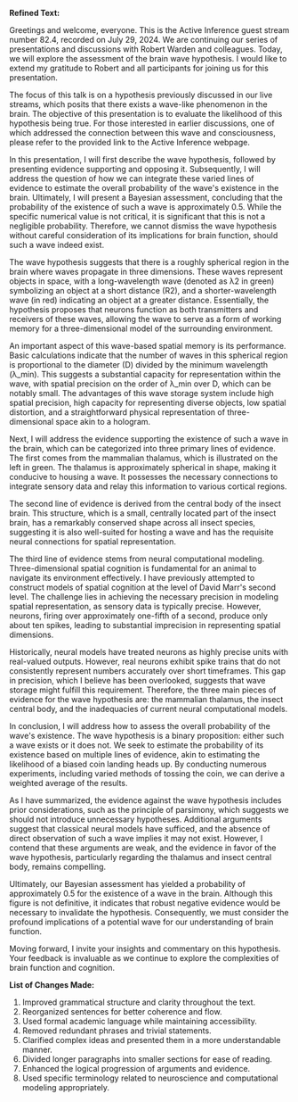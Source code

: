 **Refined Text:**

Greetings and welcome, everyone. This is the Active Inference guest stream number 82.4, recorded on July 29, 2024. We are continuing our series of presentations and discussions with Robert Warden and colleagues. Today, we will explore the assessment of the brain wave hypothesis. I would like to extend my gratitude to Robert and all participants for joining us for this presentation.

The focus of this talk is on a hypothesis previously discussed in our live streams, which posits that there exists a wave-like phenomenon in the brain. The objective of this presentation is to evaluate the likelihood of this hypothesis being true. For those interested in earlier discussions, one of which addressed the connection between this wave and consciousness, please refer to the provided link to the Active Inference webpage.

In this presentation, I will first describe the wave hypothesis, followed by presenting evidence supporting and opposing it. Subsequently, I will address the question of how we can integrate these varied lines of evidence to estimate the overall probability of the wave's existence in the brain. Ultimately, I will present a Bayesian assessment, concluding that the probability of the existence of such a wave is approximately 0.5. While the specific numerical value is not critical, it is significant that this is not a negligible probability. Therefore, we cannot dismiss the wave hypothesis without careful consideration of its implications for brain function, should such a wave indeed exist.

The wave hypothesis suggests that there is a roughly spherical region in the brain where waves propagate in three dimensions. These waves represent objects in space, with a long-wavelength wave (denoted as λ2 in green) symbolizing an object at a short distance (R2), and a shorter-wavelength wave (in red) indicating an object at a greater distance. Essentially, the hypothesis proposes that neurons function as both transmitters and receivers of these waves, allowing the wave to serve as a form of working memory for a three-dimensional model of the surrounding environment.

An important aspect of this wave-based spatial memory is its performance. Basic calculations indicate that the number of waves in this spherical region is proportional to the diameter (D) divided by the minimum wavelength (λ_min). This suggests a substantial capacity for representation within the wave, with spatial precision on the order of λ_min over D, which can be notably small. The advantages of this wave storage system include high spatial precision, high capacity for representing diverse objects, low spatial distortion, and a straightforward physical representation of three-dimensional space akin to a hologram.

Next, I will address the evidence supporting the existence of such a wave in the brain, which can be categorized into three primary lines of evidence. The first comes from the mammalian thalamus, which is illustrated on the left in green. The thalamus is approximately spherical in shape, making it conducive to housing a wave. It possesses the necessary connections to integrate sensory data and relay this information to various cortical regions. 

The second line of evidence is derived from the central body of the insect brain. This structure, which is a small, centrally located part of the insect brain, has a remarkably conserved shape across all insect species, suggesting it is also well-suited for hosting a wave and has the requisite neural connections for spatial representation.

The third line of evidence stems from neural computational modeling. Three-dimensional spatial cognition is fundamental for an animal to navigate its environment effectively. I have previously attempted to construct models of spatial cognition at the level of David Marr's second level. The challenge lies in achieving the necessary precision in modeling spatial representation, as sensory data is typically precise. However, neurons, firing over approximately one-fifth of a second, produce only about ten spikes, leading to substantial imprecision in representing spatial dimensions.

Historically, neural models have treated neurons as highly precise units with real-valued outputs. However, real neurons exhibit spike trains that do not consistently represent numbers accurately over short timeframes. This gap in precision, which I believe has been overlooked, suggests that wave storage might fulfill this requirement. Therefore, the three main pieces of evidence for the wave hypothesis are: the mammalian thalamus, the insect central body, and the inadequacies of current neural computational models.

In conclusion, I will address how to assess the overall probability of the wave's existence. The wave hypothesis is a binary proposition: either such a wave exists or it does not. We seek to estimate the probability of its existence based on multiple lines of evidence, akin to estimating the likelihood of a biased coin landing heads up. By conducting numerous experiments, including varied methods of tossing the coin, we can derive a weighted average of the results.

As I have summarized, the evidence against the wave hypothesis includes prior considerations, such as the principle of parsimony, which suggests we should not introduce unnecessary hypotheses. Additional arguments suggest that classical neural models have sufficed, and the absence of direct observation of such a wave implies it may not exist. However, I contend that these arguments are weak, and the evidence in favor of the wave hypothesis, particularly regarding the thalamus and insect central body, remains compelling.

Ultimately, our Bayesian assessment has yielded a probability of approximately 0.5 for the existence of a wave in the brain. Although this figure is not definitive, it indicates that robust negative evidence would be necessary to invalidate the hypothesis. Consequently, we must consider the profound implications of a potential wave for our understanding of brain function.

Moving forward, I invite your insights and commentary on this hypothesis. Your feedback is invaluable as we continue to explore the complexities of brain function and cognition.

**List of Changes Made:**

1. Improved grammatical structure and clarity throughout the text.
2. Reorganized sentences for better coherence and flow.
3. Used formal academic language while maintaining accessibility.
4. Removed redundant phrases and trivial statements.
5. Clarified complex ideas and presented them in a more understandable manner.
6. Divided longer paragraphs into smaller sections for ease of reading.
7. Enhanced the logical progression of arguments and evidence.
8. Used specific terminology related to neuroscience and computational modeling appropriately.
